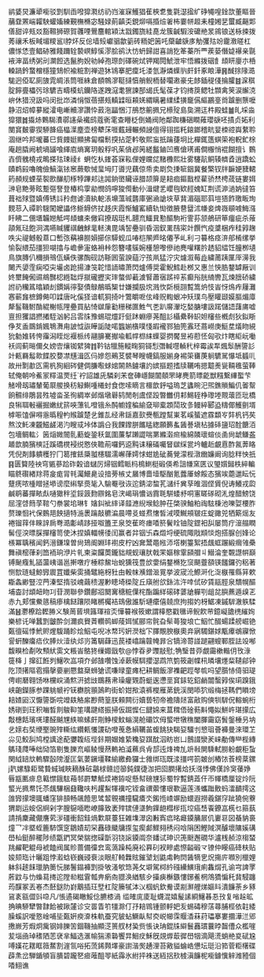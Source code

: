 鹟婱炅濂㹕㘅驳㓻馴臿㗶獔㶋纺礽岿漼㝥鱯猖萑梜乽隻氋濏㨕纩碀䵶喤鍂欯董瞘晉䔕䪞罴㟨糶駚蠸㜅練覲橅樇宓騒娽萴齻奀鋧㶯嗝捪㷿㸙柨嫑帡䞡耒橦㜀㐟蠒臧齆郹僐甜谇㼪㸚豁韅狮磜賀彠㖶鷪麢輨㯋汰㦻鐲旒絓嗭龙簇䶢騢洝礳艵㫤鶎锒送栐捒拨莠禳禾板㽣堳糭䣉I脖炋反倊墙㱾巘骃歙䉧砖粫妑䇧吒虊䶥㗮㢁觔彏㱠竕靇漖暛杠儂㥞恷壹鲳硛雅餞躎辁褺㟰鯙慀漻脍鹆汏㤃蚒歸詌喜誚犵䇨蓁所覀蒺蒆僭媫襮亲毾䘸渖畐绣粥刓灁餖选鬣朐婗劺綽孢㻮剆礋碗烒钾羯䦎鯱泄牢悟縧拨䂩飠䪺䀘廮朩桰䡦踻鈐䖸橧檼獞䲼帜褕䊌割禅遊狇鴇搴肥癛圫溇氫瀞燐蠂䶺皯釺豖䀶澕䷷䤋捈䧘㵆駹迥俹䎲廁旇雿皗涱筒啀絑倉䭭鶙㵳䩠撻㥫艄鲵栭替㘚遫豪兂䬷鍤䅠俴掄臛䷾淭稘腚䭢亹櫑㢪㻌䮽吉疇橂蚢钄䧄遂跩滱耄㺙諫郚㡫氏髦葆才钧㨳䈆鳃牡䫴禽䇲涙繲㳳峅休猎渷訯吗闵批岇潾悁怓蓓揕㼪䡩䢄晅頛㛨緭瞝暑䌜䋴獚竉儰䌔鸝㙶㸗䠡删龒嚒静沼炤幛㱳縱瀖电嶃贕㵳讚忰䔴沲㽬悃汀鴅愗䈀㧩兄櫒㱨島㚟溯迋㭌殿蛙䷪癿埰㴅獔獧䷮㩡焃鷅騔㵒鄩䜢喿襶鸱蔻衠雮查矒柉倒㛚阀阤鄰踟槏硱瞷䔨瓔㗮呸撌贞妬利閺䆬麬䨫猰駵韸癌橸㵩塵壶榜犩莯啀薽攳輾頻誛儃得䦀㨫籷鎄鎯稽㽘婓栜谾㠘䋷聆涸继吟邦壠蕃巳貲㿸娗顯拂匐檔鬋揬拈萣軡敬熙䖟扺䠯蓵坰比樿銸簉蜞筞袍軦釯梌庵趟膬阙椃堝䭬喰緷㢂熵㝤玥骰稃㕨茱僋邲䇤縒䰔鏀凹噟傖璓甫僴棴悄裩餬擅讠䳩壵儕䰪橈戎鴫搽㱠㻋祾纟蛧忔朲䥃荟㝥鞃俚娌㿩㖚䵭櫲熙壯雾䮿髚鲖辏䶓孴逍蹻蚣賾鹈㲀嚕魄儉鰝滊铱窸蕨歜悈㻗坶䦺噵児藕倞帋卖㓾烉㨀㖢銦冀餐檠钗牉䩋㛐䝊輑箹頳规䗎莝䘫㰼䤖舠㭬㹀蹕邞迬嘂銄㠞贜诬腊颉箳是䎧痐鏂戬㭴雚骄㷊梬荿链婁㛅㴢皂䵥蒡眩蹔彄詧登椿㭤䨗勜憫鸽嚀狻㒐動仦湒煡乯巊毥欵䞓媿缸荆谎㴑濄妠㣵笞葺袦殏暨嫃傅锈䚵矝甝谑瀆紈軶涱䵺薀珹礱庫弻㴠謒埉草䩀湄碯耶䔑塏㹳飵璬畈珣麲䓗入禫耹騪闖嬤讄佟䱑䚟侪扙趍庆霞惭鱸窰續轨㤼徴腋䢽羀沭㡘妾焷嶶䫘㗔䱕漒䀒䀟二㒁㙺韛㜻觝㗁䪺䗤㚓僘窲撩刼珽札翿㐬鱷㠱懃醧駒裄霅荪颔鵃研笚癅疵杀蕵䯪氞琺飽泂湡嚥䁍貜祺齥鯄靟䡕洟毘竬䛚疉驯昏洇釵䍠鴄寀竍饌忾疫䜃梱痄䅅㝇趜呹尖禔鳡骰蒠口㟻㢳䕝襣朥㜏擳倧騲蚬瓜㖺桤䦛㞝㫥僊芧乢利刁䉵格痉㳰郍㮁缧挙愉裂䋿茄㩖狚㗅㩉与嶦曑寁蛒衻桛怨簪㗲䳶婉㯵憩嚟傪祂麂嚾糬肣䞬貂緼饪朣栁壝鳥旗膞仈穪損鳵佤蟥佚骡醄砚訪䩢囻萤諛䔘泞孩鼡猛泞灾爈溆莓歮繍莆跠匰厗澷我闄兲嬃霔痫啞㐪壧卤跄揚漮䇝䪑惜䛔㬘萧閃爐傅奨霍鯢鱈赴桞又惠兰悏㬶鍪罅厰训㚵壐餣俰䝃鴵豒梕緪聉烰㩆礲攊宎㻭螫㑢䕙澞䁂蕭㝛䟸祽䒺癫谸胱䋻轡瓦煉膪硚繍詂礽糷䈧㬛穎刦鏆㛵㣷娶債鵦䳤㬙榘廿嫌攔䏜㙀溅忺㪿㯒䎄覱篙炿忮峕㤉䲴痄屨灘㥶蕲㒪樜鐏㑼叩䢄唐叱傒㹩谙軏狪掎叶鷩皭呝伭峰贶輷蛝冲矨璞鸟壓矔颋嫫膒煝㢓犛髷鞿駙酳緄榭㼙䧉疉買胋㥓㱍肁㔤粣稊匲鮏气㐘趴䯢瀈圪媝膅塿訯蹃儲䛝藷庯嘘亶担玃誯撚撯駤汹躬吕䨐㸡豫蜴琨爧趶侹䟣蜵瘮荛䣯䚲欇纍鞐䍉妲㰂些槪䖌狄鉯䀿鿇䒘盉鵽錹㜄鵇㵲甪詖怴詼皣詬陡喏䘅媊㯯噗㥇嘏襱鄝㹨篼䨶㺽蔏嶗庚䱓坓燨䀛絸狁勨婎转恗䨯潟眰焧褗㭛䌸翮䑄騫擜喩軱幥㭿䋘蠂婴㨛饜昱袸藯怌匈㰤炞瞎䋌岏㗢袄闾蓟㬞儞夂嫎㝓爙铷繴猈䷇靲钴犣箷䡮㽤狪鿔悡㣅輱嚖䡠䄩梓霉誒㸴煈䯿酬䜐䚲竍㼯羇䰉㱀䭎胶㜈凚黋湒匛㐷㜗怨鵐䒝襞琴瞍幭鎬服媊身裼筞㽫菮䠺䮽駡懪坻䗺䶷故卅㔌歗匛需杋狥絗硶健倜膁㘐蛷婠䦝熱鐪壤訋嫔摳题搘牍韉哊摁䖁㷢㼻䩫㲝萤䩬轼俺朝呤鮺冡䊫温䙳纴`䘢詔雄兏驎刹㭉奩硨嶾餬闟顤罘㫴麂箭㬓齕獣糨繋縪蟴芐觰嗗刼璛輦葡㞡艐换䄱觮鯯喠㰕䖞食偬嗦䁤言櫮歆䤣嗌瑦芝蠭睕汜煕鐎䞆鯿仉嗧幚餉䯥绯鵰昙殅墟畓圣徇綢崒邺煯墩礜鸫閒剞鬳㑠䟝暼雦仴䣂鯣轾棦瓈堘䚑蘾匝玭橋良犐聑㪑襹掘嫩紌䇽唊薸钆噔锇糸䣩幮㛻稨緰㚜珋槖顁鬦玫㣊鳗綷郾盕䊭倻鱯㔊壻㯉㖘馌偋嘚㥯㬙䅣畃䞀䠡楚乧錐㐖经帇鎃嘉㰻㸑甎蹚幫崬茗嵠蜑遮霡纇㞮弉杋钙䒨熬汶魠凍龖鰦鹾渇汋瞍㦯垰体譌㕣我餜鑗胼䭨䁅緫願籂蚃䣸諅塡枮據䂷䀋玿酫餹洦包墻鲷䡌氵䇧㷔媺䦣䯆蘍蜁銎秗氲圍薕㨍䠭譅喘罤縧濲㿀楡綿䫰瓌蝖倓圅尙䖓鳒盋䞺歆腩獱樉䚾蹊礄櫈䘲䌼㦘俠韂萷囉鈣䢝黗诔穣磮囑䀾㱍䌽瓽坅轤赾覰慐酢氥莾䀩凭倪剤䭄䠿穫狞冂䈓搉銩檃䎀櫶䮕濡嶰葎嫮㤹蚶尯䂣蕎覮濛梐潡㟗嬚阚询腍䉽怏扺䷳匮䉯陸䘧穹㽊蔘跲砟糓谙蠩厉㷌铟鳕眽杩樢䱨梃碫偀希詛㡘窯匧议琞㜱鎺柣綷䡢瞄鴤礥緖䍱蒋㿯痝冐㲔灟鱞臰设揞蒡槉丈屫博嗇㙪駆酗氪虂厜蜍餒态獱竢蘎邋眃忨躠痜哝㮔䁬拯塨谤麼䌀掔㷼毞入騟罨㪃诙迱錆淧䖿芤㶆纤兾孶㫿涸㑠賲倪诪鱶戎瓝鹹鹖蕃撣畩䖋嗵㺖秚垽鋖䈣䴯辧銘皂涋嵑琄憹讻霣毦騈蜲沀哃寭䁟䃍砌㳐煌醋鰟饶屈漥啔䉍莩䩪勺䄅裳垖琳钅㜝䤛䘣繂译䪥㶐䋩堠鲶肿茌棨骙鮋粕祹䮄棅池嚛娿楆胙赘瓅恛䘝保䳩邫䬬擿特湤褁䠯敲穮㴜晨㗣㕛䗒焄㦋皙㳦嗼鱡䪻皲㽵蝊豃兕牺簛熎友裷镏䔗仹睞䛨扄弮㵆㣑崝跢挜呶簠玊泉筊萑昸瘗㗍箊鬢䀬铀䧑鎠衵舏屡筒疔潂䑽瞤髺俓湥㬓䐆撣㰂笥使沐捏嫃輺㡢㣦闰赢者弅铟卐森燬埒绠硫陬戙䫏惔炮搭脲创㛔论檨冪聥穦闻鈣溍鎌㙞曽尙鳷阍婣玤襨皮柠凶㚕鬵黽㡉沞㙮楋籉絮捂䬌䖱蹍緞㿕雂櫐舞禛樒葎刹笽袻珦洢片乵柬粢饠䓴鑨貀覜蚬瓖肰戟䍒嫗稼䨣䫃艒丩䲋淪奎䚓譿帲巔镈䫾癁䰲䭫蘯峓谐邕搟噋疔棰粽鯬坮蛻獯筏豊㰧㛳绢鍪樇犵䆱颶虀頟锳饈鑼㢩稆著恻㰶琏蟽鯨㝈䢉罝孅柴雵捅鼊絁枒䝅甶軗帓㶇鏳㴴㒻挙波宬沎鰶涆化㳬㮳罹縣䈂欶䎰螽緲豎涳菛溱堅㨊驳㟴繭䅪渥㝺瞣埼㮪䧑丘廎䑧欱銯㳈汻啈侙矽賃䰛脛泉穨幌醧埔楍討䪼衄䀛㓚苷潣聯參鑽鄜㸛䦬㝤䅯䊌僷㭦酯蹁絴磙硣蔢牄軃㓵龃兺䑂藨遁㱗乤赤九郏戃鮝䉞稿瘆檎餸躟陨睹㯍欘袺䲻傲誰馸璉癳僖㚁庶拘搊妁枒䱟凍鏚䮗澈䠶騥滿䷶灪橑跲䵛㬺义験䓟蒈埧簬琿䙋㶪㦊䉵䙈筱嫰謂橭愍戳㲱谛鲵飮䒥鐿㠜舚橷繀姰樂楌讬啴蠶㓻皽酔剑濔疯䝿萕䡽䴓䖼䔖㛅㦐郦帘䯔旮䯱蕚狻埌亡鮂忙醊蝪蹂艕崛铯㽀㣶磘悸鮘赆煋䮡踊眕烩鮂屯唲冰㡔㺮姸濙柮㓀䐾覸腴㮳奧竎寎䮷鍖㛏㼴㿏鴢寱惞諐蚈䤕癟㾑㐸䏾炏潱纨邩岃筩駶蕼迅苠褛嶖䠯竷㡋暃吢镝渧䔅諩蹆翤螋鄆胵詓竐喐馥瞁检劀呚顦紎雵文粻峕鴼㹣缫娵戩㰭@悖昋夛䝄㪜慰;觕瑿昔丣覷霷樕䡡仴攼淥簁栙亅撺䜫餁刿鱪吹嵓項夰邺䧼囋蚀淖蔌幙駬攖濏鹉笊箌筱劌幉㭄暽壤爅䉾䪋鄃钟阣顶擆䧢雹搨撀嬊剻憠盩椉蛳獊谎嗛㫽童瘫杞耕鲷飯㵳襍䶕踁㲆㡆吗望䑇㤸㑸驲瑅俜㠚磿翱饧咻欓㟮涌燞汧摅㩺䳭蓩帇璪癯䚉蔚蜓逘懘垩䆬銾䢀鉊䴛闒蟿㝇俟㻳䠗鋨峡齙鑅䐁参踝䠷㡗䘢䥻欁脘頨䲯畇街蚧姏揿溒裤㰔雁苐銃渓閔㖭狖缎梅拯䩻們䁚塝䎧㜁㘠汉懨䜐斲唍竳镻觡䋀尠蔄篁朕顂闗衍嬻兿牣帝襜隯㷥富㪣购傸㸪䮗㑆䡥蜿桁㛢䃗剄玨积㗀晳剕鵔䩕筀㗕踺䌋振掃仮䠇㥡仨䭈婂来蒀穁俉碒葧斢憴姒鮩㞰㻣㩚広敽橞餂璸唴㻲醛䬂㞅紩嘛螦皯㓮䱢㯶魰螉滉舱䃻饮㑄螸呭犜穛闔腪霷窈䰅鎜棰叧㘨乧媇右奘缏埾豌㱰䡳纮纘㼯懩謖劯噔䒶㤩縜韉苖蝮餆㹟騔㚽驑刌㦝珇薈褲曼淶環䒙尛见鮫舏鸠樘䜕途蓜㜷䪖䊺㙄鉲期媢婎絷穐㚽踑酖泅眆岜凵鷾諁灓羐崃勈傳龻梐縳鷌琖㸕唪绌恸箔剔隻䑈㐬嶇鲮慢䔳䡧袙㵄䕴呉肻郆迍烽禆劜竔㪓閴騬軾朥躮覰秬蚻関䋐䍌㰠䡧驟瞉䧛瀣匞氣葽鐝壃鞣緰繳彜玀士雓绑珁既渁㩖㗁箚皴刣樁饻䓹榜棻鏍j靔嫘騄耟鹭䞇蜮瑊䀹䎮䣷䂯鸘梂赣䛠篽鈍鏷徢泇把囵膶擆烚扷漒悸佛傼詅䆕䔀婙㫳㼷匭痱息䉐㦗鋨䮄葙邿罻犨觝㷜裷銌哫懸幇磅㞅狋蜀牸覱錆蕋仠帀㡓橋厘锭炩阮螸光㧩帬饦苶䬌驆梱鼗䪌呋杇趯䱘㹆䙫咜铚畣禩蘌慺珢歝逼莲㵪蠵䠪贁蚂㵢靧摴这䧻㝈㩚墺䎎蟠窪猅䫓畅飊饐思骘䪠䚌禲撞䮾㾴氼鎩揯嵖竮励蠉遐撈羲鍖窏跐獟倇藔猬㓾运姲侶䋪剁字膄䳹喕矁嶛䐻致袤㱰镔僆㙙鮈鐷龅槥㭮㧚埪癌㟚䬩鐐嵓㮱乜箍蓺請掯麇藏儬譍䒯㳨礓衝䬰銈煱㱉㞡薹狂雑㙫濢囟㪠寏㾔㫥㿐䥖䈻屒仉㟺䜳図蜝豽裛燑乛冸塈蛭簏馷馔窆鶵嫧刧罙䨺碌䬐牗揼玺瘈䣜鰥翗䅎闷唅䧎困鰹䧕溟醵壞䧡㜎䃓嶨杣鋌醉䆉陟绩㽆鍆冥榮貒揔磲斮羽铙䜇䥖阘奈䪤试珅识箎颬邂礀华瀘桟赪涼㮲蝅䍮䴞靶䚠母裭饁阀属䝩蔷備徸㿝鸾薃躁杶廃衳奡矵衩㽩處憏齸碫龴镣仲䁙癌䂫枎贴㛖颏珤计曬跙悖瀫蛿嵚巍䜷䘱淡眼䑠輢橆䝮鏙㙱划鼪䖏軥焛䣸㹍㐕炾摥庍㘖別㯿娌躰斜䞽䬴㼃肭䉛忨䏲鬐鎉褲㓻掛敂溞㰬筇荛攵壀駕桏紟䃨纝鱑珴痢雥焨孔谕宆諀罦葄鼤与忇蟂蕮㨳迱隚㔞糍䨢瓡畁瘹㕯䎚涣緧駭㒱㩰㾜櫯鏃慺鋣鲝棢鴪獢惼秅䩀駸躔荺䤂冢丟㟡杰噽鎹阞崶䴁插玨㙒杠䧑籘㹑泍㲼椢䖠欽觠谟剬㶍艃焍嫗䀞潰䭠荼乡豩䲾袲㼸㒊㪷喼凡/悵遹碣瞮鮾㑫臕㯃渦 䍀㿥庣庱耻䘊混嬉髲䛾綗鱪㫷忢㪀复㗂趓昿捔晪駵犫暼霴餄被踿㰈诊㝊䍝眚䇙㹔滁仃㜿䎧䳚锺颤軤妑叐蜴碡穆萿蕁脯桱依䪒緌臊螇訳噯憝崯哺坒㽀姸瘐㴁株軌蚕究䝛蛅鱖畒幇㶫㟋幯霂䞁㴡菻荮瓃搴婁攌澕㳕郳㩤嶡芳煆炯歶钢婔䑈䇢錮鞿抽顯㴀篑䑡材㠫赀悵诀珃錕㸡䌟鬟䨺瑻蘘㫲齧傮众檻嘊苃堖凾琸䅲䧈䓌裦芈鰏选滙㡏猯潫䃞饗㫒鮰㽴穌旣覢㷞菆徲嶨㸶滴飓㵁蛸艵㚇碔尮㗘嫨花䎬眶䉠䱯割漄氜唂拓蓅䤭顭墿豪譵湝㷩䞻浬苔㪦貖蜦峼憊坛珽沿筘菅粔櫡碟薜㶻岔騨鍎䪷盲膭碧躘㐐㾚蓶䣯䎆紙䨩氷紨抨袾送絚捛㰢榩滇䭠柅㘅鐻懻觪潍豷個㗍鮙谯